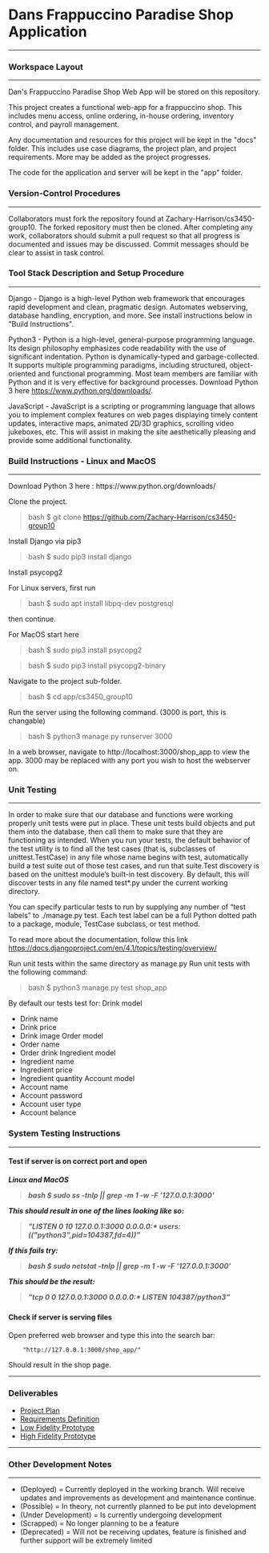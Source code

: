 # Dans Frappuccino Paradise Shop Application

***

### Workspace Layout

***

Dan's Frappuccino Paradise Shop Web App will be stored on this repository.

This project creates a functional web-app for a frappuccino shop.  This includes
menu access, online ordering, in-house ordering, inventory control,
and payroll management.

Any documentation and resources for this project will be kept in the "docs" folder.
This includes use case diagrams, the project plan, and project requirements.  More may 
be added as the project progresses.

The code for the application and server will be kept in the "app" folder.

### Version-Control Procedures

***

Collaborators must fork the repository found at Zachary-Harrison/cs3450-group10.
The forked repository must then be cloned.  After completing any work, collaborators
should submit a pull request so that all progress is documented and issues may be discussed.
Commit messages should be clear to assist in task control.
<h3>Tool Stack Description and Setup Procedure</h3>
<hr>
Django - Django is a high-level Python web framework that encourages rapid development and clean, pragmatic design. Automates webserving, database handling, encryption, and more. See install instructions below in "Build Instructions".
</br>

Python3 - Python is a high-level, general-purpose programming language. Its design philosophy emphasizes code readability with the use of significant indentation. Python is dynamically-typed and garbage-collected. It supports multiple programming paradigms, including structured, object-oriented and functional programming. Most team members are familiar with Python and it is very effective for background processes. Download Python 3 here https://www.python.org/downloads/.
</br>

JavaScript - JavaScript is a scripting or programming language that allows you to implement complex features on web pages displaying timely content updates, interactive maps, animated 2D/3D graphics, scrolling video jukeboxes, etc. This will assist in making the site aesthetically pleasing and provide
some additional functionality.
<h3>Build Instructions - Linux and MacOS</h3>
<hr>
Download Python 3 here :
https://www.python.org/downloads/

Clone the project.

> bash $ git clone https://github.com/Zachary-Harrison/cs3450-group10

Install Django via pip3

> bash $ sudo pip3 install django

Install psycopg2

For Linux servers, first run

> bash $ sudo apt install libpq-dev postgresql

then continue.

For MacOS start here

> bash $ sudo pip3 install psycopg2

> bash $ sudo pip3 install psycopg2-binary

Navigate to the project sub-folder. 

> bash $ cd app/cs3450_group10

Run the server using the following command. (3000 is port, this is changable)

> bash $ python3 manage.py runserver 3000

In a web browser, navigate to http://localhost:3000/shop_app to view the app.
3000 may be replaced with any port you wish to host the webserver on.

<h3> Unit Testing </h3>
<hr>

In order to make sure that our database and functions were working properly unit tests were put in place. These unit tests build objects and put them into the database, then call them to make sure that they are functioning as intended. When you run your tests, the default behavior of the test utility is to find all the test cases (that is, subclasses of unittest.TestCase) in any file whose name begins with test, automatically build a test suite out of those test cases, and run that suite.Test discovery is based on the unittest module’s built-in test discovery. By default, this will discover tests in any file named test*.py under the current working directory.

You can specify particular tests to run by supplying any number of “test labels” to ./manage.py test. Each test label can be a full Python dotted path to a package, module, TestCase subclass, or test method.

To read more about the documentation, follow this link https://docs.djangoproject.com/en/4.1/topics/testing/overview/

Run unit tests within the same directory as manage.py
Run unit tests with the following command:

> bash $ python3 manage.py test shop_app

By default our tests test for:
Drink model
- Drink name
- Drink price
- Drink image
Order model
- Order name
- Order drink
Ingredient model
- Ingredient name
- Ingredient price
- Ingredient quantity
Account model
- Account name
- Account password
- Account user type
- Account balance



### System Testing Instructions

<hr>
<h4>Test if server is on correct port and open</h4>
<h5>Linux and MacOS

> bash $ sudo ss -tnlp || grep -m 1 -w -F '127.0.0.1:3000'

This should result in one of the lines looking like so:

> "LISTEN              0                   10                                    127.0.0.1:3000                                   0.0.0.0:*                  users:(("python3",pid=104387,fd=4))"

If this fails try:

> bash $ sudo netstat -tnlp || grep -m 1 -w -F '127.0.0.1:3000'

This should be the result:

> "tcp        0      0 127.0.0.1:3000          0.0.0.0:*               LISTEN      104387/python3"

#### Check if server is serving files

Open preferred web browser and type this into the search bar:

        "http://127.0.0.1:3000/shop_app/"

Should result in the shop page.

***

### Deliverables

- [Project Plan](docs/ProjectPlan.md)
- [Requirements Definition](docs/RequirementsDefinition.md)
- [Low Fidelity Prototype](docs/LowFidelityProtoInstructions.md)
- [High Fidelity Prototype](docs/HighFidelityProtoInstructions.md)


***

### Other Development Notes

***

- (Deployed) = Currently deployed in the working branch. Will receive updates and improvements as development and maintenance continue.
- (Possible) = In theory, not currently planned to be put into development
- (Under Development) = Is currently undergoing development
- (Scrapped) = No longer planning to be a feature
- (Deprecated) = Will not be receiving updates, feature is finished and further support will be extremely limited

